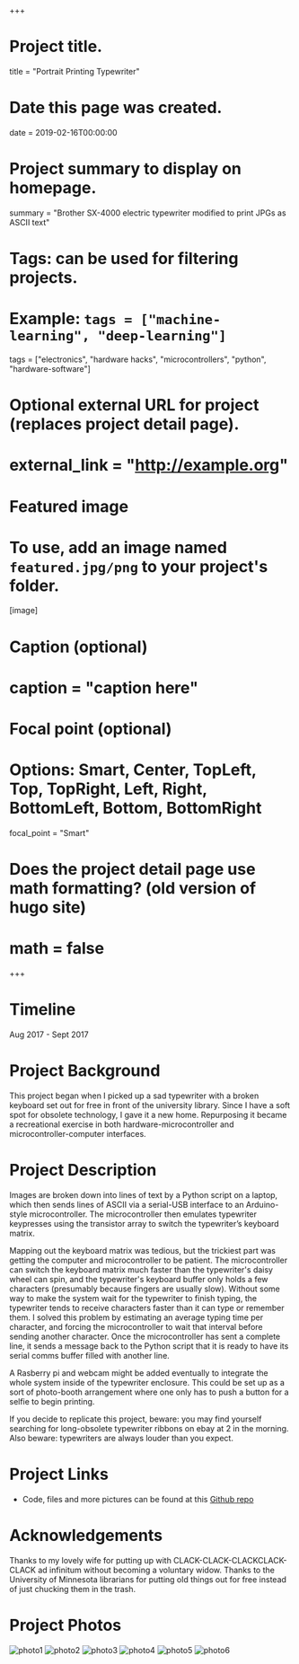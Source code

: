 +++
# Project title.
title = "Portrait Printing Typewriter"

# Date this page was created.
date = 2019-02-16T00:00:00

# Project summary to display on homepage.
summary = "Brother SX-4000 electric typewriter modified to print JPGs as ASCII text"

# Tags: can be used for filtering projects.
# Example: `tags = ["machine-learning", "deep-learning"]`
tags = ["electronics", "hardware hacks", "microcontrollers", "python", "hardware-software"]

# Optional external URL for project (replaces project detail page).
# external_link = "http://example.org"

# Featured image
# To use, add an image named `featured.jpg/png` to your project's folder.
[image]
# Caption (optional)
#  caption = "caption here"

# Focal point (optional)
# Options: Smart, Center, TopLeft, Top, TopRight, Left, Right, BottomLeft, Bottom, BottomRight
  focal_point = "Smart"

# Does the project detail page use math formatting? (old version of hugo site)
# math = false

+++

# Timeline
Aug 2017 - Sept 2017

# Project Background
This project began when I picked up a sad typewriter with a broken keyboard set out for free in front of the university library. Since I have a soft spot for obsolete technology, I gave it a new home. Repurposing it became a recreational exercise in both hardware-microcontroller and microcontroller-computer interfaces.

# Project Description
Images are broken down into lines of text by a Python script on a laptop, which then sends lines of ASCII via a serial-USB interface to an Arduino-style microcontroller. The microcontroller then emulates typewriter keypresses using the transistor array to switch the typewriter’s keyboard matrix.

Mapping out the keyboard matrix was tedious, but the trickiest part was getting the computer and microcontroller to be patient. The microcontroller can switch the keyboard matrix much faster than the typewriter's daisy wheel can spin, and the typewriter's keyboard buffer only holds a few characters (presumably because fingers are usually slow). Without some way to make the system wait for the typewriter to finish typing, the typewriter tends to receive characters faster than it can type or remember them. I solved this problem by estimating an average typing time per character, and forcing the microcontroller to wait that interval before sending another character. Once the microcontroller has sent a complete line, it sends a message back to the Python script that it is ready to have its serial comms buffer filled with another line. 

 A Rasberry pi and webcam might be added eventually to integrate the whole system inside of the typewriter enclosure. This could be set up as a sort of photo-booth arrangement where one only has to push a button for a selfie to begin printing.
 
 If you decide to replicate this project, beware: you may find yourself searching for long-obsolete typewriter ribbons on ebay at 2 in the morning.
 Also beware: typewriters are always louder than you expect.


# Project Links
- Code, files and more pictures can be found at this [Github repo](https://github.com/KeiranCantilina/Typwriter-Portrait-Project)


# Acknowledgements
 Thanks to my lovely wife for putting up with CLACK-CLACK-CLACKCLACK-CLACK ad infinitum without becoming a voluntary widow.
 Thanks to the University of Minnesota librarians for putting old things out for free instead of just chucking them in the trash. 


# Project Photos
![photo1](https://github.com/KeiranCantilina/Typwriter-Portrait-Project/blob/master/FInal%20setup.jpg?raw=true)
![photo2](https://github.com/KeiranCantilina/Typwriter-Portrait-Project/blob/master/0826171633.jpg?raw=true)
![photo3](https://github.com/KeiranCantilina/Typwriter-Portrait-Project/blob/master/0825171817a.jpg?raw=true)
![photo4](https://github.com/KeiranCantilina/Typwriter-Portrait-Project/blob/master/0826171318.jpg?raw=true)
![photo5](https://github.com/KeiranCantilina/Typwriter-Portrait-Project/blob/master/0826171633c.jpg?raw=true)
![photo6](https://github.com/KeiranCantilina/Typwriter-Portrait-Project/blob/master/0825171817.jpg?raw=true)


